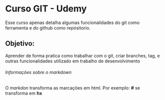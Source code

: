 # Curso GIT - Udemy

Esse curso apenas detalha algumas funcionalidades do git como ferramenta e do github como repósitorio.

## Objetivo:

Aprender de forma pratica como trabalhar com o git, criar branches, tag, e outras funcionalidades utilizado em trabalho de desenvolvimento

###### Informações sobre o markdown
O *markdon* transforma as marcações em html. 
Por exemplo: **#** se transforma em **hx**
